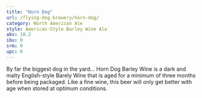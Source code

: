 ```yaml
---
title: "Horn Dog"
url: /flying-dog-brewery/horn-dog/
category: North American Ale
style: American-Style Barley Wine Ale
abv: 10.2
ibu: 0
srm: 0
upc: 0
---
```

By far the biggest dog in the yard... Horn Dog Barley Wine is a dark and malty English-style Barely Wine that is aged for a minimum of three months before being packaged. Like a fine wine, this beer will only get better with age when stored at optimum conditions.
